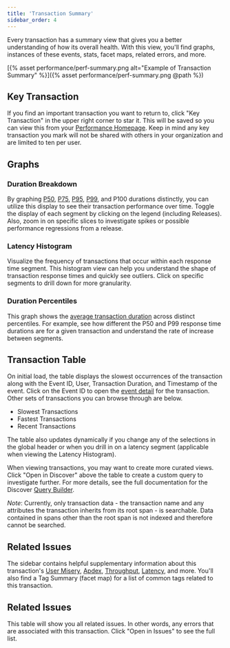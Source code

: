 ```yaml
---
title: 'Transaction Summary'
sidebar_order: 4
---
```


Every transaction has a summary view that gives you a better understanding of how its overall health. With this view, you'll find graphs, instances of these events, stats, facet maps, related errors, and more. 

[{% asset performance/perf-summary.png alt="Example of Transaction Summary" %}]({% asset performance/perf-summary.png @path %})

## Key Transaction

If you find an important transaction you want to return to, click "Key Transaction" in the upper right corner to star it. This will be saved so you can view this from your [Performance Homepage](/performance-monitoring/performance/index). Keep in mind any key transaction you mark will not be shared with others in your organization and are limited to ten per user. 

## Graphs

### Duration Breakdown 
By graphing [P50](/performance-monitoring/performance/metrics/#p50-threshold), [P75](/performance-monitoring/performance/metrics/#p75-threshold), [P95](/performance-monitoring/performance/metrics/#p95-threshold), [P99](/performance-monitoring/performance/metrics/#p99-threshold), and P100 durations distinctly, you can utilize this display to see their transaction performance over time. Toggle the display of each segment by clicking on the legend (including Releases). Also, zoom in on specific slices to investigate spikes or possible performance regressions from a release.

### Latency Histogram

Visualize the frequency of transactions that occur within each response time segment. This histogram view can help you understand the shape of transaction response times and quickly see outliers. Click on specific segments to drill down for more granularity.

### Duration Percentiles

This graph shows the [average transaction duration](/performance-monitoring/performance/metrics/#average-transaction-duration) across distinct percentiles. For example, see how different the P50 and P99 response time durations are for a given transaction and understand the rate of increase between segments.

## Transaction Table

On initial load, the table displays the slowest occurrences of the transaction along with the Event ID, User, Transaction Duration, and Timestamp of the event. Click on the Event ID to open the [event detail](/performance-monitoring/performance/event-detail/) for the transaction. Other sets of transactions you can browse through are below.

- Slowest Transactions
- Fastest Transactions
- Recent Transactions

The table also updates dynamically if you change any of the selections in the global header or when you drill in on a latency segment (applicable when viewing the Latency Histogram).

When viewing transactions, you may want to create more curated views. Click "Open in Discover" above the table to create a custom query to investigate further. For more details, see the full documentation for the Discover [Query Builder](/performance-monitoring/discover-queries/query-builder/).

_Note_: Currently, only transaction data - the transaction name and any attributes the transaction inherits from its root span - is searchable. Data contained in spans other than the root span is not indexed and therefore cannot be searched.

## Related Issues

The sidebar contains helpful supplementary information about this transaction's [User Misery](/performance-monitoring/performance/metrics/#user-misery), [Apdex](/performance-monitoring/performance/metrics/#apdex), [Throughput](/performance-monitoring/performance/metrics/#throughput-total-tpm-tps), [Latency](/performance-monitoring/performance/metrics/#latency), and more. You'll also find a Tag Summary (facet map) for a list of common tags related to this transaction.

## Related Issues

This table will show you all related issues. In other words, any errors that are associated with this transaction. Click "Open in Issues" to see the full list. 